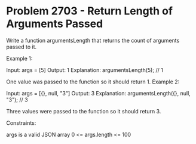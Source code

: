 # Problem 2703 - Return Length of Arguments Passed 


Write a function argumentsLength that returns the count of arguments passed to it.


Example 1:

Input: args = [5]
Output: 1
Explanation:
argumentsLength(5); // 1

One value was passed to the function so it should return 1.
Example 2:

Input: args = [{}, null, "3"]
Output: 3
Explanation:
argumentsLength({}, null, "3"); // 3

Three values were passed to the function so it should return 3.


Constraints:

args is a valid JSON array
0 <= args.length <= 100
